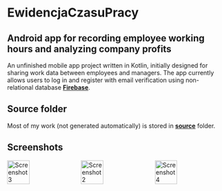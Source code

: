# EwidencjaCzasuPracy
## Android app for recording employee working hours and analyzing company profits
An unfinished mobile app project written in Kotlin, initially designed for sharing work data between employees and managers. The app currently allows users to log in and register with email verification using non-relational database [**Firebase**](https://firebase.google.com/).
## Source folder
Most of my work (not generated automatically) is stored in [**source**](app/src/main/java/com/ewidencjaczasupracy) folder.

## Screenshots
<div style="display: flex; justify-content: space-between;">
  <img src="screenshots/screen3.png" alt="Screenshot 3" style="width: 32%;"/>
  <img src="screenshots/screen2.png" alt="Screenshot 2" style="width: 32%;"/>
  <img src="screenshots/screen4.png" alt="Screenshot 4" style="width: 32%;"/>
</div>

